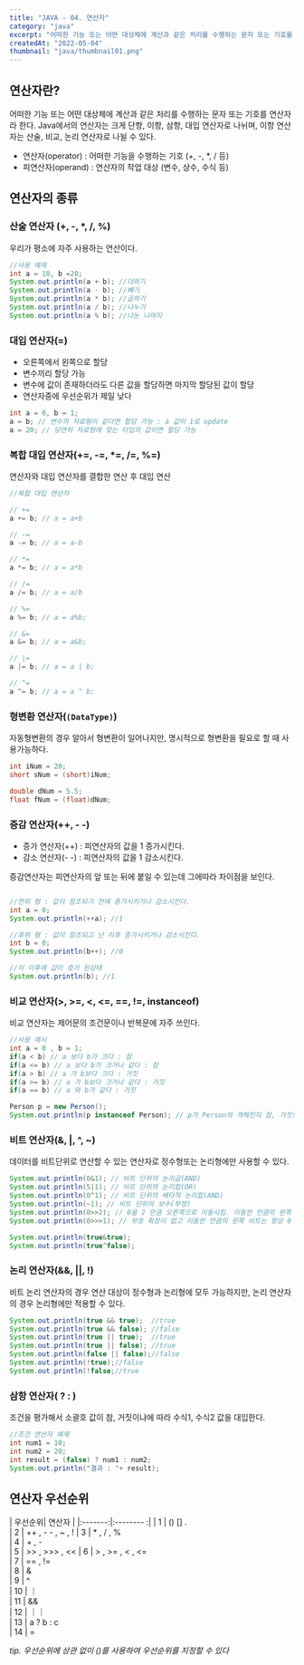 ```yaml
---
title: "JAVA - 04. 연산자"
category: "java"
excerpt: "어떠한 기능 또는 어떤 대상체에 계산과 같은 처리를 수행하는 문자 또는 기호를 연산자라 한다. Java에서의 연산자는 크게 단항, 이항, 삼항, 대입 연산자로 나뉘며, 이항 연산자는 산술, 비교, 논리 연산자로 나뉠 수 있다."
createdAt: "2022-05-04"
thumbnail: "java/thumbnail01.png"
---
```


## 연산자란?
어떠한 기능 또는 어떤 대상체에 계산과 같은 처리를 수행하는 문자 또는 기호를 연산자라 한다. Java에서의 연산자는 크게 단항, 이항, 삼항, 대입 연산자로 나뉘며, 이항 연산자는 산술, 비교, 논리 연산자로 나뉠 수 있다.<!-- more -->

- 연산자(operator) : 어떠한 기능을 수행하는 기호 (+, -, *, / 등)
- 피연산자(operand) : 연산자의 작업 대상 (변수, 상수, 수식 등)

## 연산자의 종류
### 산술 연산자 (+, -, *, /, %)
우리가 평소에 자주 사용하는 연산이다.
```java
//사용 예제
int a = 10, b =20;
System.out.println(a + b); //더하기
System.out.println(a - b); //빼기
System.out.println(a * b); //곱하기
System.out.println(a / b); //나누기
System.out.println(a % b); //나눈 나머지
```

### 대입 연산자(=)
- 오른쪽에서 왼쪽으로 할당
- 변수끼리 할당 가능
- 변수에 값이 존재하더라도 다른 값을 할당하면 마지막 할당된 값이 할당
- 연산자중에 우선순위가 제일 낮다

```java
int a = 0, b = 1;
a = b; // 변수의 자료형이 같다면 할당 가능 : a 값이 1로 update
a = 20; // 당연히 자료형에 맞는 타입의 값이면 할당 가능
```

### 복합 대입 연산자(+=, -=, *=, /=, %=)
연산자와 대입 연산자를 결합한 연산 후 대입 연산

```java
//복합 대입 연산자

// +=
a += b; // a = a+b

// -=
a -= b; // a = a-b

// *=
a *= b; // a = a*b

// /=
a /= b; // a = a/b

// %=
a %= b; // a = a%b;

// &=
a &= b; // a = a&b;

// |=
a |= b; // a = a | b;

// ^=
a ^= b; // a = a ^ b;
```

### 형변환 연산자(`(DataType)`)
자동형변환의 경우 알아서 형변환이 일어나지만, 명시적으로 형변환을 필요로 할 때 사용가능하다.
```java
int iNum = 20;
short sNum = (short)iNum;

double dNum = 5.5;
float fNum = (float)dNum;
```

### 증감 연산자(++, - -)
- 증가 연산자(++) : 피연산자의 값을 1 증가시킨다.
- 감소 연산자(-­ -­) : 피연산자의 값을 1 감소시킨다.

증감연산자는 피연산자의 앞 또는 뒤에 붙일 수 있는데 그에따라 차이점을 보인다.
```java

//전위 형 : 값이 참조되기 전에 증가시키거나 감소시킨다.
int a = 0;
System.out.println(++a); //1

//후위 형 : 값이 참조되고 난 이후 증가시키거나 감소시킨다.
int b = 0;
System.out.println(b++); //0

//이 이후에 값이 증가 된상태
System.out.println(b); //1
```

### 비교 연산자(>, >=, <, <=, ==, !=, instanceof)
비교 연산자는 제어문의 조건문이나 반복문에 자주 쓰인다.
```java
//사용 예시
int a = 0 , b = 1;
if(a < b) // a 보다 b가 크다 : 참
if(a <= b) // a 보다 b가 크거나 같다 : 참
if(a > b) // a 가 b보다 크다 : 거짓
if(a >= b) // a 가 b보다 크거나 같다 : 거짓
if(a == b) // a 와 b가 같다 : 거짓

Person p = new Person();
System.out.println(p instanceof Person); // p가 Person의 객체인지 참, 거짓으로 구분 : 참
```


### 비트 연산자(&, |, ^, ~)
데이터를 비트단위로 연산할 수 있는 연산자로 정수형또는 논리형에만 사용할 수 있다.
```java
System.out.println(0&1); // 비트 단위의 논리곱(AND)
System.out.println(5|1); // 비트 단위의 논리합(OR)
System.out.println(0^1); // 비트 단위의 배타적 논리합(AND)
System.out.println(~1); // 비트 단위의 보수(부정)
System.out.println(0>>2); // 0을 2 만큼 오른쪽으로 이동시킴. 이동한 만큼의 왼쪽 비트는 부호 확장이 발생
System.out.println(0>>>1); // 부호 확장이 없고 이동한 만큼의 왼쪽 비트는 항상 0 으로 채운다

System.out.println(true&true);
System.out.println(true^false);
```

### 논리 연산자(&&, ||, !)
비트 논리 연산자의 경우 연산 대상이 정수형과 논리형에 모두 가능하지만, 논리 연산자의 경우 논리형에만 적용할 수 있다.
```java
System.out.println(true && true);  //true
System.out.println(true && false); //false
System.out.println(true || true);  //true
System.out.println(true || false); //true
System.out.println(false || false);//false
System.out.println(!true);//false
System.out.println(!false;//true
```

### 삼항 연산자( ? : )
조건을 평가해서 소괄호 값이 참, 거짓이냐에 따라 수식1, 수식2 값을 대입한다.
```java
//조건 연산자 예제
int num1 = 10;
int num2 = 20;
int result = (false) ? num1 : num2;
System.out.println("결과 : "+ result);
```

## 연산자 우선순위
| 우선순위|  연산자   |
|:-------:|:-------- :|
| 1       | ()   []   .     
| 2       | ++ , - - , ~ , ! 
| 3       | * ,  / ,  %     
| 4       |  + ,  -         
| 5       | >> ,  >>> ,  << 
| 6       |  > ,  >= ,  < ,  <=      
| 7       | == , !=       
| 8       |   &     
| 9       |   ^     
| 10      |   ｜   
| 11      |   &&     
| 12      |   ｜｜     
| 13      |  a ? b : c    
| 14      |    =    


*tip. 우선순위에 상관 없이 ()를 사용하여 우선순위를 지정할 수 있다*